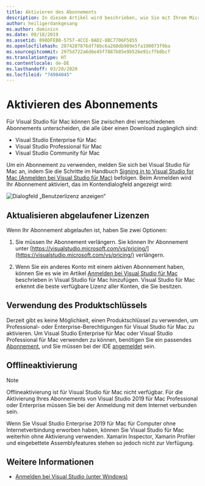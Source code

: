 ```yaml
---
title: Aktivieren des Abonnements
description: In diesem Artikel wird beschrieben, wie Sie mit Ihrem Microsoft-Konto Ihr Abonnement aktivieren und Features in Visual Studio für Mac entsperren.
author: heiligerdankgesang
ms.author: dominicn
ms.date: 09/18/2019
ms.assetid: 898DFEB8-5757-4CCE-8AD2-8BC7706F5855
ms.openlocfilehash: 2074207876df78bc6a268db909e5fa190073f9ba
ms.sourcegitcommit: 2975d722a6d6e45f7887b05e9b526e91cffb0bcf
ms.translationtype: HT
ms.contentlocale: de-DE
ms.lasthandoff: 03/20/2020
ms.locfileid: "74984045"
---
```

# <a name="enable-subscription"></a>Aktivieren des Abonnements

Für Visual Studio für Mac können Sie zwischen drei verschiedenen Abonnements unterscheiden, die alle über einen Download zugänglich sind:

* Visual Studio Enterprise für Mac
* Visual Studio Professional für Mac
* Visual Studio Community für Mac

Um ein Abonnement zu verwenden, melden Sie sich bei Visual Studio für Mac an, indem Sie die Schritte im Handbuch [Signing in to Visual Studio for Mac (Anmelden bei Visual Studio für Mac)](signing-in.md) befolgen. Beim Anmelden wird Ihr Abonnement aktiviert, das im Kontendialogfeld angezeigt wird:

![Dialogfeld „Benutzerlizenz anzeigen“](media/user-accounts-login.png)

## <a name="update-expired-licenses"></a>Aktualisieren abgelaufener Lizenzen

Wenn Ihr Abonnement abgelaufen ist, haben Sie zwei Optionen:

1. Sie müssen Ihr Abonnement verlängern. Sie können Ihr Abonnement unter [https://visualstudio.microsoft.com/vs/pricing/](https://visualstudio.microsoft.com/vs/pricing/) verlängern.

2. Wenn Sie ein anderes Konto mit einem aktiven Abonnement haben, können Sie es wie im Artikel [Anmelden bei Visual Studio für Mac](signing-in.md) beschrieben in Visual Studio für Mac hinzufügen. Visual Studio für Mac erkennt die beste verfügbare Lizenz aller Konten, die Sie besitzen.

## <a name="product-key-usage"></a>Verwendung des Produktschlüssels

Derzeit gibt es keine Möglichkeit, einen Produktschlüssel zu verwenden, um Professional- oder Enterprise-Berechtigungen für Visual Studio für Mac zu aktivieren. Um Visual Studio Enterprise für Mac oder Visual Studio Professional für Mac verwenden zu können, benötigen Sie ein passendes [Abonnement](https://visualstudio.microsoft.com/subscriptions/), und Sie müssen bei der IDE [angemeldet](signing-in.md) sein.

## <a name="offline-activation"></a>Offlineaktivierung

> [!NOTE]
> Offlineaktivierung ist für Visual Studio für Mac nicht verfügbar.
> Für die Aktivierung Ihres Abonnements von Visual Studio 2019 für Mac Professional oder Enterprise müssen Sie bei der Anmeldung mit dem Internet verbunden sein.

Wenn Sie Visual Studio Enterprise 2019 für Mac für Computer ohne Internetverbindung erworben haben, können Sie Visual Studio für Mac weiterhin ohne Aktivierung verwenden. Xamarin Inspector, Xamarin Profiler und eingebettete Assemblyfeatures stehen so jedoch nicht zur Verfügung.

## <a name="see-also"></a>Weitere Informationen

- [Anmelden bei Visual Studio (unter Windows)](/visualstudio/ide/signing-in-to-visual-studio)